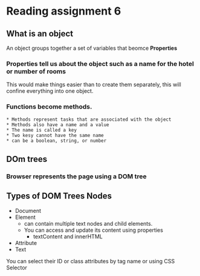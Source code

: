 # Reading assignment 6

## What is an object 
An object groups together a set of variables that beomce **Properties** 
### Properties tell us about the object such as a name for the hotel or number of rooms
  This would make things easier than to create them separately, this will confine everything into one object. 

### Functions become methods.
	* Methods represent tasks that are associated with the object
	* Methods also have a name and a value 
	* The name is called a key 
	* Two kesy cannot have the same name
	* can be a boolean, string, or number
## DOm trees 
### Browser represents the page using a DOM tree
## Types of DOM Trees Nodes
* Document
* Element
	* can contain multiple text nodes and child elements.
	* You can access and update its content using properties 
		* textContent and innerHTML 
* Attribute
* Text 

You can select their ID or class attributes by tag name or using CSS Selector 
